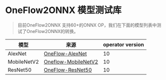 # OneFlow2ONNX 模型测试库

> 目前OneFlow2ONNX 支持60+的ONNX OP，我们在下面的模型列表中测试了OneFlow2ONNX的转换。


| 模型 | 来源 | operator version|
|-------|--------|---------|
| AlexNet | [OneFlow-AlexNet](https://github.com/Oneflow-Inc/OneFlow-Benchmark/tree/master/Classification/cnns) |10|
| MobileNetV2 | [Oneflow-MobileNetV2](https://github.com/Oneflow-Inc/OneFlow-Benchmark/tree/master/Classification/cnns) |10|
| ResNet50 | [OneFlow-ResNet50](https://github.com/Oneflow-Inc/OneFlow-Benchmark/tree/master/Classification/cnns) |10|
